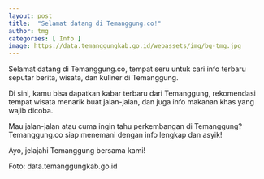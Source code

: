```yaml
---
layout: post
title:  "Selamat datang di Temanggung.co!"
author: tmg
categories: [ Info ]
image: https://data.temanggungkab.go.id/webassets/img/bg-tmg.jpg
---
```

Selamat datang di Temanggung.co, tempat seru untuk cari info terbaru seputar berita, wisata, dan kuliner di Temanggung.

Di sini, kamu bisa dapatkan kabar terbaru dari Temanggung, rekomendasi tempat wisata menarik buat jalan-jalan, dan juga info makanan khas yang wajib dicoba.

Mau jalan-jalan atau cuma ingin tahu perkembangan di Temanggung? Temanggung.co siap menemani dengan info lengkap dan asyik!

Ayo, jelajahi Temanggung bersama kami!

Foto: data.temanggungkab.go.id
